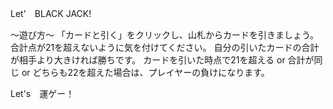 Let'　BLACK JACK!

～遊び方～
「カードと引く」をクリックし、山札からカードを引きましょう。
合計点が21を超えないように気を付けてください。
自分の引いたカードの合計が相手より大きければ勝ちです。
カードを引いた時点で21を超える or 合計が同じ or どちらも22を超えた場合は、プレイヤーの負けになります。

Let's　運ゲー！
